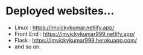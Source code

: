 # Deployed websites...

- Linux : https://imvickykumar.netlify.app/
- Front End : https://imvickykumar999.netlify.app/
- Flask : https://imvickykumar999.herokuapp.com/
- and so on.
